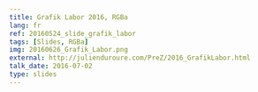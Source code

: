 ```yaml
---
title: Grafik Labor 2016, RGBa
lang: fr
ref: 20160524_slide_grafik_labor
tags: [Slides, RGBa]
img: 20160626_Grafik_Labor.png
external: http://julienduroure.com/PreZ/2016_GrafikLabor.html
talk_date: 2016-07-02
type: slides
---
```

